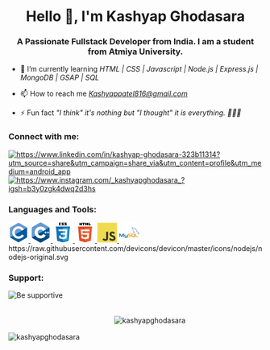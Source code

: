 

<h1 align="center">Hello 👋, I'm Kashyap Ghodasara</h1>
<h3 align="center">A Passionate Fullstack Developer from India. I am a student from Atmiya University.</h3>

- 🌱 I’m currently learning *HTML | CSS | Javascript | Node.js | Express.js | MongoDB | GSAP | SQL*

- 📫 How to reach me *Kashyappatel816@gmail.com*

- ⚡ Fun fact *"I think" it's nothing but "I thought" it is everything. 🤔⛓️‍💥*

<h3 align="left">Connect with me:</h3>
<p align="left">
<a href="https://linkedin.com/in/https://www.linkedin.com/in/kashyap-ghodasara-323b11314?utm_source=share&utm_campaign=share_via&utm_content=profile&utm_medium=android_app" target="blank"><img align="center" src="https://raw.githubusercontent.com/rahuldkjain/github-profile-readme-generator/master/src/images/icons/Social/linked-in-alt.svg" alt="https://www.linkedin.com/in/kashyap-ghodasara-323b11314?utm_source=share&utm_campaign=share_via&utm_content=profile&utm_medium=android_app" height="30" width="40" /></a>
<a href="https://instagram.com/https://www.instagram.com/_kashyapghodasara_?igsh=b3y0zgk4dwq2d3hs" target="blank"><img align="center" src="https://raw.githubusercontent.com/rahuldkjain/github-profile-readme-generator/master/src/images/icons/Social/instagram.svg" alt="https://www.instagram.com/_kashyapghodasara_?igsh=b3y0zgk4dwq2d3hs" height="30" width="40" /></a>
</p>

<h3 align="left">Languages and Tools:</h3>
<p align="left"> <a href="https://www.cprogramming.com/" target="_blank" rel="noreferrer"> <img src="https://raw.githubusercontent.com/devicons/devicon/master/icons/c/c-original.svg" alt="c" width="40" height="40"/> </a> <a href="https://www.w3schools.com/cpp/" target="_blank" rel="noreferrer"> <img src="https://raw.githubusercontent.com/devicons/devicon/master/icons/cplusplus/cplusplus-original.svg" alt="cplusplus" width="40" height="40"/> </a> <a href="https://www.w3schools.com/css/" target="_blank" rel="noreferrer"> <img src="https://raw.githubusercontent.com/devicons/devicon/master/icons/css3/css3-original-wordmark.svg" alt="css3" width="40" height="40"/> </a> <a href="https://www.w3.org/html/" target="_blank" rel="noreferrer"> <img src="https://raw.githubusercontent.com/devicons/devicon/master/icons/html5/html5-original-wordmark.svg" alt="html5" width="40" height="40"/> </a> <a href="https://developer.mozilla.org/en-US/docs/Web/JavaScript" target="_blank" rel="noreferrer"> <img src="https://raw.githubusercontent.com/devicons/devicon/master/icons/javascript/javascript-original.svg" alt="javascript" width="40" height="40"/> </a> <a href="https://www.mysql.com/" target="_blank" rel="noreferrer"> <img src="https://raw.githubusercontent.com/devicons/devicon/master/icons/mysql/mysql-original-wordmark.svg" alt="mysql" width="40" height="40"/> <a> https://raw.githubusercontent.com/devicons/devicon/master/icons/nodejs/nodejs-original.svg</a> </p>

<h3 align="left">Support:</h3>
<p><a href="https://ko-fi.com/Be supportive"> <img align="left" src="https://cdn.ko-fi.com/cdn/kofi3.png?v=3" height="50" width="210" alt="Be supportive" /></a></p><br><br>

<p><img align="center" src="https://github-readme-stats.vercel.app/api/top-langs?username=kashyapghodasara&show_icons=true&locale=en&layout=compact" alt="kashyapghodasara" /></p>

<p><img align="center" src="https://github-readme-streak-stats.herokuapp.com/?user=kashyapghodasara&" alt="kashyapghodasara" /></p>
